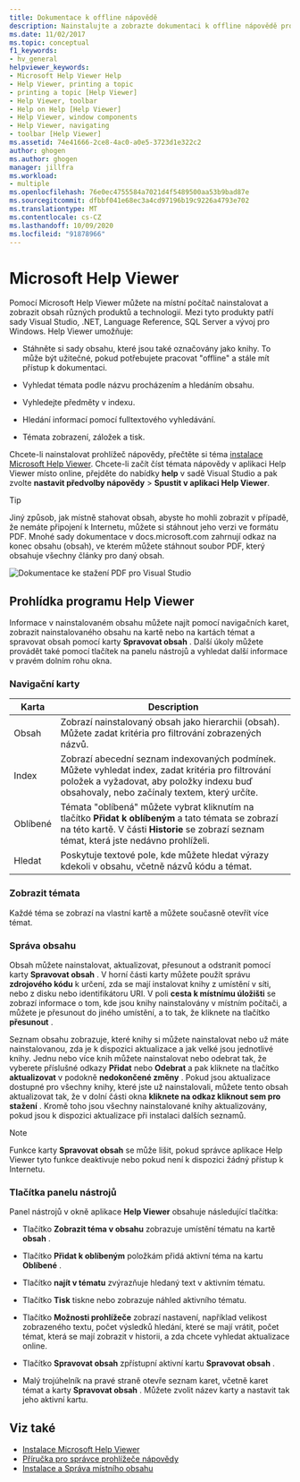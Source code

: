 ```yaml
---
title: Dokumentace k offline nápovědě
description: Nainstalujte a zobrazte dokumentaci k offline nápovědě pro různé produkty a technologie, jako je například Visual Studio a .NET, pomocí Microsoft Help Viewer.
ms.date: 11/02/2017
ms.topic: conceptual
f1_keywords:
- hv_general
helpviewer_keywords:
- Microsoft Help Viewer Help
- Help Viewer, printing a topic
- printing a topic [Help Viewer]
- Help Viewer, toolbar
- Help on Help [Help Viewer]
- Help Viewer, window components
- Help Viewer, navigating
- toolbar [Help Viewer]
ms.assetid: 74e41666-2ce8-4ac0-a0e5-3723d1e322c2
author: ghogen
ms.author: ghogen
manager: jillfra
ms.workload:
- multiple
ms.openlocfilehash: 76e0ec4755584a7021d4f5489500aa53b9bad87e
ms.sourcegitcommit: dfbbf041e68ec3a4cd97196b19c9226a4793e702
ms.translationtype: MT
ms.contentlocale: cs-CZ
ms.lasthandoff: 10/09/2020
ms.locfileid: "91878966"
---
```

# <a name="microsoft-help-viewer"></a>Microsoft Help Viewer

Pomocí Microsoft Help Viewer můžete na místní počítač nainstalovat a zobrazit obsah různých produktů a technologií. Mezi tyto produkty patří sady Visual Studio, .NET, Language Reference, SQL Server a vývoj pro Windows. Help Viewer umožňuje:

- Stáhněte si sady obsahu, které jsou také označovány jako knihy. To může být užitečné, pokud potřebujete pracovat "offline" a stále mít přístup k dokumentaci.

- Vyhledat témata podle názvu procházením a hledáním obsahu.

- Vyhledejte předměty v indexu.

- Hledání informací pomocí fulltextového vyhledávání.

- Témata zobrazení, záložek a tisk.

Chcete-li nainstalovat prohlížeč nápovědy, přečtěte si téma [instalace Microsoft Help Viewer](../help-viewer/installation.md). Chcete-li začít číst témata nápovědy v aplikaci Help Viewer místo online, přejděte do nabídky **help** v sadě Visual Studio a pak zvolte **nastavit předvolby nápovědy**  >  **Spustit v aplikaci Help Viewer**.

> [!TIP]
> Jiný způsob, jak místně stahovat obsah, abyste ho mohli zobrazit v případě, že nemáte připojení k Internetu, můžete si stáhnout jeho verzi ve formátu PDF. Mnohé sady dokumentace v docs.microsoft.com zahrnují odkaz na konec obsahu (obsah), ve kterém můžete stáhnout soubor PDF, který obsahuje všechny články pro daný obsah.
>
> ![Dokumentace ke stažení PDF pro Visual Studio](media/overview/download-pdf.png)

## <a name="help-viewer-tour"></a>Prohlídka programu Help Viewer

Informace v nainstalovaném obsahu můžete najít pomocí navigačních karet, zobrazit nainstalovaného obsahu na kartě nebo na kartách témat a spravovat obsah pomocí karty **Spravovat obsah** . Další úkoly můžete provádět také pomocí tlačítek na panelu nástrojů a vyhledat další informace v pravém dolním rohu okna.

### <a name="navigation-tabs"></a>Navigační karty

|Karta|Description|
|---|-----------|
|Obsah|Zobrazí nainstalovaný obsah jako hierarchii (obsah). Můžete zadat kritéria pro filtrování zobrazených názvů.|
|Index|Zobrazí abecední seznam indexovaných podmínek. Můžete vyhledat index, zadat kritéria pro filtrování položek a vyžadovat, aby položky indexu buď obsahovaly, nebo začínaly textem, který určíte.|
|Oblíbené|Témata "oblíbená" můžete vybrat kliknutím na tlačítko **Přidat k oblíbeným** a tato témata se zobrazí na této kartě. V části **Historie** se zobrazí seznam témat, která jste nedávno prohlíželi.|
|Hledat|Poskytuje textové pole, kde můžete hledat výrazy kdekoli v obsahu, včetně názvů kódu a témat.|

### <a name="view-topics"></a>Zobrazit témata

Každé téma se zobrazí na vlastní kartě a můžete současně otevřít více témat.

### <a name="manage-content"></a>Správa obsahu

Obsah můžete nainstalovat, aktualizovat, přesunout a odstranit pomocí karty **Spravovat obsah** . V horní části karty můžete použít správu **zdrojového kódu** k určení, zda se mají instalovat knihy z umístění v síti, nebo z disku nebo identifikátoru URI. V poli **cesta k místnímu úložišti** se zobrazí informace o tom, kde jsou knihy nainstalovány v místním počítači, a můžete je přesunout do jiného umístění, a to tak, že kliknete na tlačítko **přesunout** .

Seznam obsahu zobrazuje, které knihy si můžete nainstalovat nebo už máte nainstalovanou, zda je k dispozici aktualizace a jak velké jsou jednotlivé knihy. Jednu nebo více knih můžete nainstalovat nebo odebrat tak, že vyberete příslušné odkazy **Přidat** nebo **Odebrat** a pak kliknete na tlačítko **aktualizovat** v podokně **nedokončené změny** . Pokud jsou aktualizace dostupné pro všechny knihy, které jste už nainstalovali, můžete tento obsah aktualizovat tak, že v dolní části okna **kliknete na odkaz kliknout sem pro stažení** . Kromě toho jsou všechny nainstalované knihy aktualizovány, pokud jsou k dispozici aktualizace při instalaci dalších seznamů.

> [!NOTE]
> Funkce karty **Spravovat obsah** se může lišit, pokud správce aplikace Help Viewer tyto funkce deaktivuje nebo pokud není k dispozici žádný přístup k Internetu.

### <a name="toolbar-buttons"></a>Tlačítka panelu nástrojů

Panel nástrojů v okně aplikace **Help Viewer** obsahuje následující tlačítka:

- Tlačítko **Zobrazit téma v obsahu** zobrazuje umístění tématu na kartě **obsah** .

- Tlačítko **Přidat k oblíbeným** položkám přidá aktivní téma na kartu **Oblíbené** .

- Tlačítko **najít v tématu** zvýrazňuje hledaný text v aktivním tématu.

- Tlačítko **Tisk** tiskne nebo zobrazuje náhled aktivního tématu.

- Tlačítko **Možnosti prohlížeče** zobrazí nastavení, například velikost zobrazeného textu, počet výsledků hledání, které se mají vrátit, počet témat, která se mají zobrazit v historii, a zda chcete vyhledat aktualizace online.

- Tlačítko **Spravovat obsah** zpřístupní aktivní kartu **Spravovat obsah** .

- Malý trojúhelník na pravé straně otevře seznam karet, včetně karet témat a karty **Spravovat obsah** . Můžete zvolit název karty a nastavit tak jeho aktivní kartu.

## <a name="see-also"></a>Viz také

- [Instalace Microsoft Help Viewer](../help-viewer/installation.md)
- [Příručka pro správce prohlížeče nápovědy](../help-viewer/administrator-guide.md)
- [Instalace a Správa místního obsahu](../help-viewer/install-manage-local-content.md)
